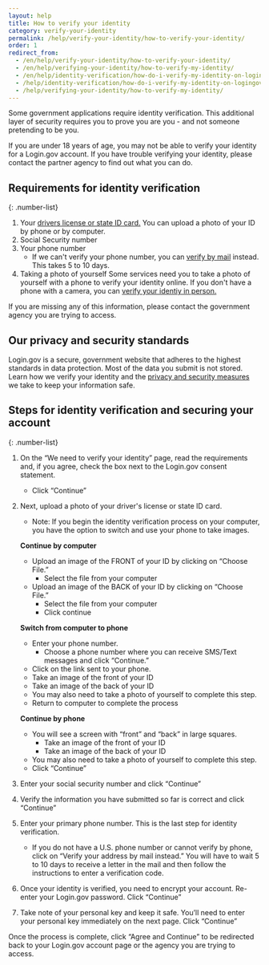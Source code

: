 ```yaml
---
layout: help
title: How to verify your identity
category: verify-your-identity
permalink: /help/verify-your-identity/how-to-verify-your-identity/
order: 1
redirect_from:
  - /en/help/verify-your-identity/how-to-verify-your-identity/
  - /en/help/verifying-your-identity/how-to-verify-my-identity/
  - /en/help/identity-verification/how-do-i-verify-my-identity-on-logingov/
  - /help/identity-verification/how-do-i-verify-my-identity-on-logingov/
  - /help/verifying-your-identity/how-to-verify-my-identity/
---
```


Some government applications require identity verification. This additional layer of security requires you to prove you are you - and not someone pretending to be you.

If you are under 18 years of age, you may not be able to verify your identity for a Login.gov account. If you have trouble verifying your identity, please contact the partner agency to find out what you can
do.

## Requirements for identity verification

{: .number-list}
1. Your [drivers license or state ID card.](/help/verify-your-identity/accepted-identification-documents/) You can upload a photo of your ID by phone or by computer.
1. Social Security number
1. Your phone number 
    * If we can't verify your phone number, you can [verify by mail](/help/verify-your-identity/verify-your-address-by-mail/) instead. This takes 5 to 10 days.
1. Taking a photo of yourself
Some services need you to take a photo of yourself with a phone to verify your identity online. If you don't have a phone with a camera, you can [verify your identiy in person.](/help/verify-your-identity/verify-your-identity-in-person/)

If you are missing any of this information, please contact the government agency you are trying to access.

## Our privacy and security standards
Login.gov is a secure, government website that adheres to the highest standards in data protection. Most of the data you submit is not stored. Learn how we verify your identity and the [privacy and security measures](/policy/) we take to keep your information safe.

## Steps for identity verification and securing your account

{: .number-list}
1. On the “We need to verify your identity” page, read the requirements and, if you agree, check the box next to the Login.gov consent statement.
    * Click “Continue”
1. Next, upload a photo of your driver's license or state ID card.
    * Note: If you begin the identity verification process on your computer, you have the option to switch and use your phone to take images.

    **Continue by computer**

    * Upload an image of the FRONT of your ID by clicking on “Choose File.”
        * Select the file from your computer
    * Upload an image of the BACK of your ID by clicking on “Choose File.”
        * Select the file from your computer
        * Click continue

    **Switch from computer to phone**

    * Enter your phone number.
        * Choose a phone number where you can receive SMS/Text messages and click “Continue.”
    * Click on the link sent to your phone.
    * Take an image of the front of your ID
    * Take an image of the back of your ID
    * You may also need to take a photo of yourself to complete this step.
    * Return to computer to complete the process

    **Continue by phone**

    * You will see a screen with “front” and “back” in large squares.
        * Take an image of the front of your ID
        * Take an image of the back of your ID
    * You may also need to take a photo of yourself to complete this step.
    * Click “Continue”
1.  Enter your social security number and click “Continue”
1.  Verify the information you have submitted so far is correct and click “Continue”
1.  Enter your primary phone number. This is the last step for identity verification.
    * If you do not have a U.S. phone number or cannot verify by phone, click on “Verify your address by mail instead.” You will have to wait 5 to 10 days to receive a letter in the mail and then follow the instructions to enter a verification code.
1.  Once your identity is verified, you need to encrypt your account. Re-enter your Login.gov password. Click “Continue”
1.  Take note of your personal key and keep it safe. You’ll need to enter your personal key immediately on the next page. Click “Continue”

Once the process is complete, click “Agree and Continue” to be redirected back to your Login.gov account page or the agency you are trying to access.
